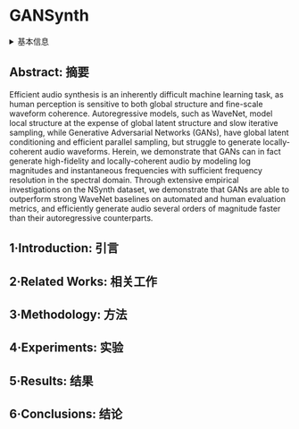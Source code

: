 # GANSynth

<details>
<summary>基本信息</summary>

- 标题: "GANSynth: Adversarial Neural Audio Synthesis"
- 作者:
  - 01 Jesse Engel (Google AI)
  - 02 Kumar Krishna Agrawal (Google AI)
  - 03 Shuo Chen (Google AI)
  - 04 Ishaan Gulrajani (Google AI)
  - 05 Chris Donahue (Google AI)
  - 06 Adam Roberts (Google AI)
- 链接:
  - [ArXiv](https://arxiv.org/abs/1902.08710)
  - [Publication](https://openreview.net/forum?id=H1xQVn09FX) ICLR2019Poster
  - [Github](https://github.com/magenta/magenta/tree/main/magenta/models/gansynth)
  - [Demo](http://goo.gl/magenta/gansynth-examples)
- 文件:
  - [ArXiv](_PDF/1902.08710v2__GANSynth__Adversarial_Neural_Audio_Synthesis.pdf)
  - [Publication](_PDF/1902.08710p0__GANSynth__ICLR2019Poster.pdf)

</details>

## Abstract: 摘要

Efficient audio synthesis is an inherently difficult machine learning task, as human perception is sensitive to both global structure and fine-scale waveform coherence.
Autoregressive models, such as WaveNet, model local structure at the expense of global latent structure and slow iterative sampling, while Generative Adversarial Networks (GANs), have global latent conditioning and efficient parallel sampling, but struggle to generate locally-coherent audio waveforms.
Herein, we demonstrate that GANs can in fact generate high-fidelity and locally-coherent audio by modeling log magnitudes and instantaneous frequencies with sufficient frequency resolution in the spectral domain.
Through extensive empirical investigations on the NSynth dataset, we demonstrate that GANs are able to outperform strong WaveNet baselines on automated and human evaluation metrics, and efficiently generate audio several orders of magnitude faster than their autoregressive counterparts.

## 1·Introduction: 引言

## 2·Related Works: 相关工作

## 3·Methodology: 方法

## 4·Experiments: 实验

## 5·Results: 结果

## 6·Conclusions: 结论